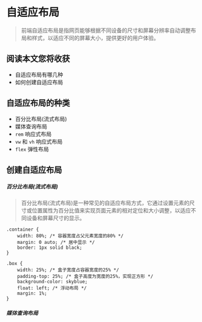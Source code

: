 # 自适应布局

> 前端自适应布局是指网页能够根据不同设备的尺寸和屏幕分辨率自动调整布局和样式，以适应不同的屏幕大小，提供更好的用户体验。

## 阅读本文您将收获
* 自适应布局有哪几种
* 如何创建自适应布局

## 自适应布局的种类
* 百分比布局(流式布局)
* 媒体查询布局
* `rem` 响应式布局
* `vw` 和 `vh` 响应式布局
* `flex` 弹性布局

## 创建自适应布局

##### 百分比布局(流式布局)

> 百分比布局(流式布局)是一种常见的自适应布局方式，它通过设置元素的尺寸或位置属性为百分比值来实现页面元素的相对定位和大小调整，以适应不同设备和屏幕尺寸的显示。

```
.container {
    width: 80%; /* 容器宽度占父元素宽度的80% */
    margin: 0 auto; /* 居中显示 */
    border: 1px solid black;
}
  
.box {
    width: 25%; /* 盒子宽度占容器宽度的25% */
    padding-top: 25%; /* 盒子高度为宽度的25%，实现正方形 */
    background-color: skyblue;
    float: left; /* 浮动布局 */
    margin: 1%;
}
```

##### 媒体查询布局
